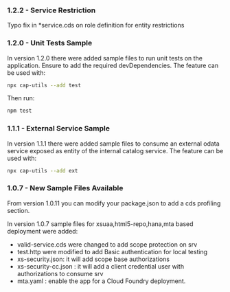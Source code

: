 ### 1.2.2 - Service Restriction
Typo fix in *service.cds on role definition for entity restrictions

### 1.2.0 - Unit Tests Sample
In version 1.2.0 there were added sample files to run unit tests on the application.
Ensure to add the required devDependencies.
The feature can be used with:
```sh
npx cap-utils --add test
```
Then run:
```sh
npm test
```

### 1.1.1 - External Service Sample
In version 1.1.1 there were added sample files to consume an external odata service exposed as entity of the internal catalog service.
The feature can be used with:
```sh
npx cap-utils --add ext
```

### 1.0.7 - New Sample Files Available
From version 1.0.11 you can modify your package.json to add a cds profiling section.

In version 1.0.7 sample files for xsuaa,html5-repo,hana,mta based deployment were added:
- valid-service.cds were changed to add scope protection on srv
- test.http were modified to add Basic authentication for local testing
- xs-security.json: it will add scope base authorizations
- xs-security-cc.json : it will add a client credential user with authorizations to consume srv
- mta.yaml : enable the app for a Cloud Foundry deployment. 



